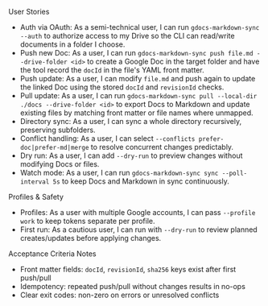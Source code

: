 User Stories

- Auth via OAuth: As a semi-technical user, I can run `gdocs-markdown-sync --auth` to authorize access to my Drive so the CLI can read/write documents in a folder I choose.
- Push new Doc: As a user, I can run `gdocs-markdown-sync push file.md --drive-folder <id>` to create a Google Doc in the target folder and have the tool record the `docId` in the file's YAML front matter.
- Push update: As a user, I can modify `file.md` and push again to update the linked Doc using the stored `docId` and `revisionId` checks.
- Pull update: As a user, I can run `gdocs-markdown-sync pull --local-dir ./docs --drive-folder <id>` to export Docs to Markdown and update existing files by matching front matter or file names where unmapped.
- Directory sync: As a user, I can sync a whole directory recursively, preserving subfolders.
- Conflict handling: As a user, I can select `--conflicts prefer-doc|prefer-md|merge` to resolve concurrent changes predictably.
- Dry run: As a user, I can add `--dry-run` to preview changes without modifying Docs or files.
- Watch mode: As a user, I can run `gdocs-markdown-sync sync --poll-interval 5s` to keep Docs and Markdown in sync continuously.

Profiles & Safety

- Profiles: As a user with multiple Google accounts, I can pass `--profile work` to keep tokens separate per profile.
- First run: As a cautious user, I can run with `--dry-run` to review planned creates/updates before applying changes.

Acceptance Criteria Notes

- Front matter fields: `docId`, `revisionId`, `sha256` keys exist after first push/pull
- Idempotency: repeated push/pull without changes results in no-ops
- Clear exit codes: non-zero on errors or unresolved conflicts
